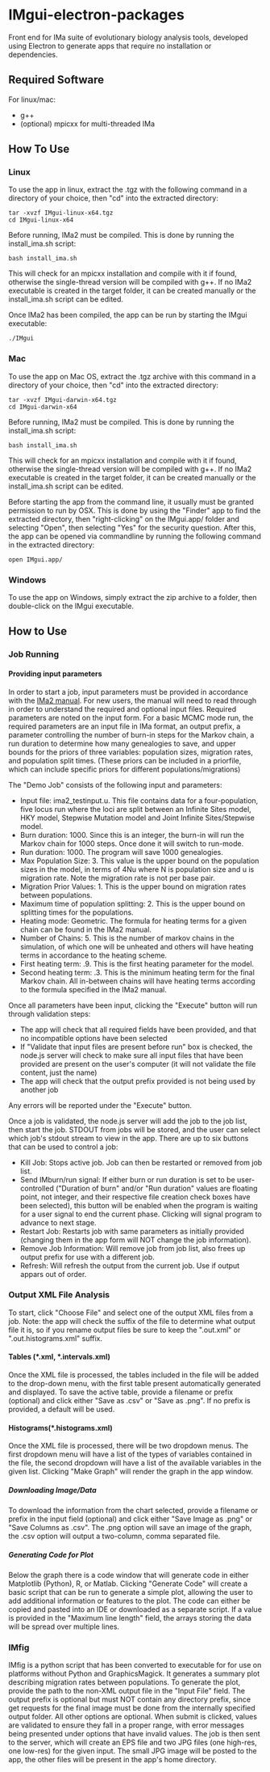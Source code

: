 # IMgui-electron-packages
Front end for IMa suite of evolutionary biology analysis tools, developed using Electron to generate apps that require no installation or dependencies.

## Required Software
For linux/mac:
* g++
* (optional) mpicxx for multi-threaded IMa

## How To Use

### Linux
To use the app in linux, extract the .tgz with the following command in a directory of your choice, then "cd" into the extracted directory:
```
tar -xvzf IMgui-linux-x64.tgz
cd IMgui-linux-x64
```
Before running, IMa2 must be compiled. This is done by running the install_ima.sh script:
```
bash install_ima.sh
```
This will check for an mpicxx installation and compile with it if found, otherwise the single-thread version will be compiled with g++. If no IMa2 executable is created in the target folder, it can be created manually or the install_ima.sh script can be edited. 

Once IMa2 has been compiled, the app can be run by starting the IMgui executable:
```
./IMgui
```


### Mac
To use the app on Mac OS, extract the .tgz archive with this command in a directory of your choice, then "cd" into the extracted directory:
```
tar -xvzf IMgui-darwin-x64.tgz
cd IMgui-darwin-x64
```
Before running, IMa2 must be compiled. This is done by running the install_ima.sh script:
```
bash install_ima.sh
```
This will check for an mpicxx installation and compile with it if found, otherwise the single-thread version will be compiled with g++. If no IMa2 executable is created in the target folder, it can be created manually or the install_ima.sh script can be edited. 

Before starting the app from the command line, it usually must be granted permission to run by OSX. This is done by using the "Finder" app to find the extracted directory, then "right-clicking" on the IMgui.app/ folder and selecting "Open", then selecting "Yes" for the security question. After this, the app can be opened via commandline by running the following command in the extracted directory:
```
open IMgui.app/
```


### Windows
To use the app on Windows, simply extract the zip archive to a folder, then double-click on the IMgui executable. 

## How to Use
### Job Running
#### Providing input parameters
In order to start a job, input parameters must be provided in accordance with the [IMa2 manual](https://bio.cst.temple.edu/~hey/program_files/IMa2/Using_IMa2_8_24_2011.pdf). For new users, the  manual will need to read through in order to understand the required and optional input files. Required parameters are noted on the input form. For a basic MCMC mode run, the required parameters are an input file in IMa format, an output prefix, a parameter controlling the number of burn-in steps for the Markov chain, a run duration to determine how many genealogies to save, and upper bounds for the priors of three variables: population sizes, migration rates, and population split times. (These priors can be included in a priorfile, which can include specific priors for different populations/migrations)

The "Demo Job" consists of the following input and parameters:
* Input file: ima2_testinput.u. This file contains data for a four-population, five locus run where the loci are split between an Infinite Sites model, HKY model, Stepwise Mutation model and Joint Infinite Sites/Stepwise model.
* Burn duration: 1000. Since this is an integer, the burn-in will run the Markov chain for 1000 steps. Once done it will switch to run-mode.
* Run duration: 1000. The program will save 1000 genealogies.
* Max Population Size: 3. This value is the upper bound on the population sizes in the model, in terms of 4Nu where N is population size and u is migration rate. Note the migration rate is not per base pair.
* Migration Prior Values: 1. This is the upper bound on migration rates between populations.
* Maximum time of population splitting: 2. This is the upper bound on splitting times for the populations.
* Heating mode: Geometric. The formula for heating terms for a given chain can be found in the IMa2 manual.
* Number of Chains: 5. This is the number of markov chains in the simulation, of which one will be unheated and others will have heating terms in accordance to the heating scheme.
* First heating term: .9. This is the first heating parameter for the model.
* Second heating term: .3. This is the minimum heating term for the final Markov chain. All in-between chains will have heating terms according to the formula specified in the IMa2 manual.

Once all parameters have been input, clicking the "Execute" button will run through validation steps:
* The app will check that all required fields have been provided, and that no incompatible options have been selected
* If "Validate that input files are present before run" box is checked, the node.js server will check to make sure all input files that have been provided are present on the user's computer (it will not validate the file content, just the name)
* The app will check that the output prefix provided is not being used by another job

Any errors will be reported under the "Execute" button. 

Once a job is validated, the node.js server will add the job to the job list, then start the job. STDOUT from jobs will be stored, and the user can select which job's stdout stream to view in the app. There are up to six buttons that can be used to control a job: 
* Kill Job: Stops active job. Job can then be restarted or removed from job list.
* Send IMburn/run signal: If either burn or run duration is set to be user-controlled ("Duration of burn" and/or "Run duration" values are floating point, not integer, and their respective file creation check boxes have been selected), this button will be enabled when the program is waiting for a user signal to end the current phase. Clicking will signal program to advance to next stage.
* Restart Job: Restarts job with same parameters as initially provided (changing them in the app form will NOT change the job information).
* Remove Job Information: Will remove job from job list, also frees up output prefix for use with a different job.
* Refresh: Will refresh the output from the current job. Use if output appars out of order.

### Output XML File Analysis
To start, click "Choose File" and select one of the output XML files from a job. Note: the app will check the suffix of the file to determine what output file it is, so if you rename output files be sure to keep the ".out.xml" or ".out.histograms.xml" suffix.
#### Tables (*.xml, *.intervals.xml)
Once the XML file is processed, the tables included in the file will be added to the drop-down menu, with the first table present automatically generated and displayed. To save the active table, provide a filename or prefix (optional) and click either "Save as .csv" or "Save as .png". If no prefix is provided, a default will be used.
#### Histograms(*.histograms.xml)
Once the XML file is processed, there will be two dropdown menus. The first dropdown menu will have a list of the types of variables contained in the file, the second dropdown will have a list of the available variables in the given list. Clicking "Make Graph" will render the graph in the app window.
##### Downloading Image/Data
To download the information from the chart selected, provide a filename or prefix in the input field (optional) and click either "Save Image as .png" or "Save Columns as .csv". The .png option will save an image of the graph, the .csv option will output a two-column, comma separated file.
##### Generating Code for Plot
Below the graph there is a code window that will generate code in either Matplotlib (Python), R, or Matlab. Clicking "Generate Code" will create a basic script that can be run to generate a simple plot, allowing the user to add additional information or features to the plot. The code can either be copied and pasted into an IDE or downloaded as a separate script. If a value is provided in the "Maximum line length" field, the arrays storing the data will be spread over multiple lines.
### IMfig
IMfig is a python script that has been converted to executable for for use on platforms without Python and GraphicsMagick. It generates a summary plot describing migration rates between populations. To generate the plot, provide the path to the non-XML output file in the "Input File" field. The output prefix is optional but must NOT contain any directory prefix, since get requests for the final image must be done from the internally specified output folder. All other options are optional. When submit is clicked, values are validated to ensure they fall in a proper range, with error messages being presented under options that have invalid values. The job is then sent to the server, which will create an EPS file and two JPG files (one high-res, one low-res) for the given input. The small JPG image will be posted to the app, the other files will be present in the app's home directory.
